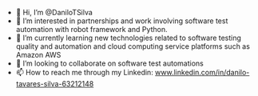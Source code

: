 - 👋 Hi, I’m @DaniloTSilva
- 👀 I’m interested in partnerships and work involving software test automation with robot framework and Python.
- 🌱 I’m currently learning new technologies related to software testing quality and automation and cloud computing service platforms such as Amazon AWS
- 💞️ I’m looking to collaborate on software test automations
- 📫 How to reach me through my Linkedin: www.linkedin.com/in/danilo-tavares-silva-63212148

<!---
DaniloTSilva/DaniloTSilva is a ✨ special ✨ repository because its `README.md` (this file) appears on your GitHub profile.
You can click the Preview link to take a look at your changes.
--->
